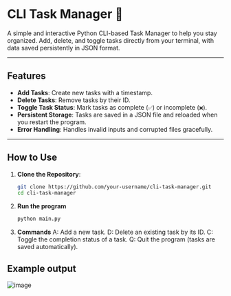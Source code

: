 # CLI Task Manager 📝

A simple and interactive Python CLI-based Task Manager to help you stay organized. Add, delete, and toggle tasks directly from your terminal, with data saved persistently in JSON format.

---

## Features

- **Add Tasks**: Create new tasks with a timestamp.
- **Delete Tasks**: Remove tasks by their ID.
- **Toggle Task Status**: Mark tasks as complete (`✅`) or incomplete (`❌`).
- **Persistent Storage**: Tasks are saved in a JSON file and reloaded when you restart the program.
- **Error Handling**: Handles invalid inputs and corrupted files gracefully.

---

## How to Use

1. **Clone the Repository**:
   ```bash
   git clone https://github.com/your-username/cli-task-manager.git
   cd cli-task-manager

2. **Run the program**
	```bash
	python main.py

3. **Commands**
	A: Add a new task.
	D: Delete an existing task by its ID.
	C: Toggle the completion status of a task.
	Q: Quit the program (tasks are saved automatically).

## Example output

![image](https://github.com/user-attachments/assets/283bccb4-e6dd-4548-8bac-1002f1d2d881)

